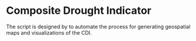 # Composite Drought Indicator

The script is designed by to automate the process for generating geospatial maps and visualizations of the CDI.
